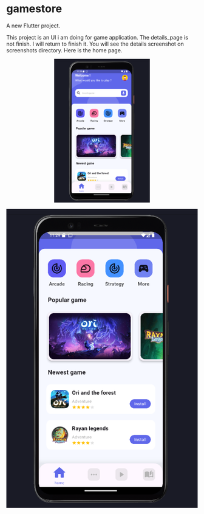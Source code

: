 # gamestore

A new Flutter project.



This project is an UI i am doing for game application. The details_page is not finish. I will return to finish it. 
You will see the details screenshot on screenshots directory. Here is the home page.
<div style="text-align: center;">
    <img src="screenshots/home_page.png" alt="Description de l'image" style="width: 50%; height: auto;">
</div>


![](screenshots/scroll_home_page.png)



